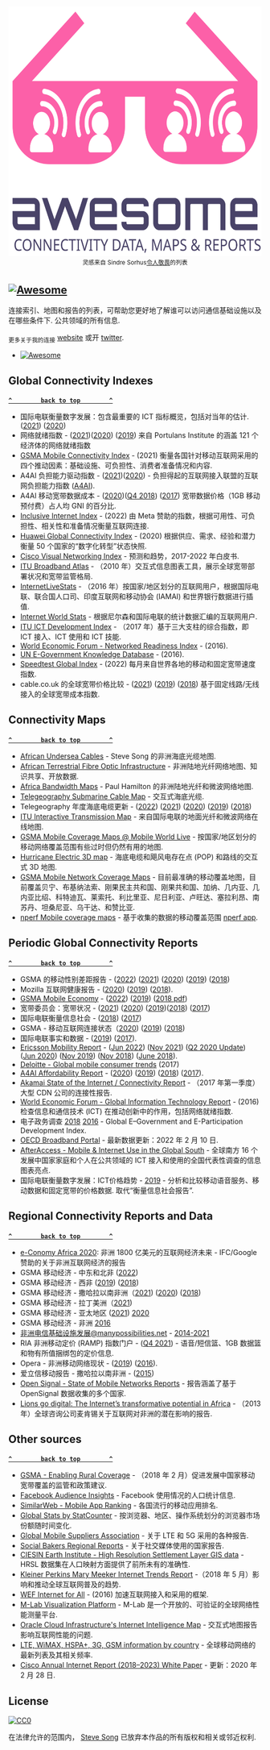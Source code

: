 <div class="github-widget" data-repo="stevesong/awesome-connectivity-info"></div>
<script async src="https://pagead2.googlesyndication.com/pagead/js/adsbygoogle.js"></script><ins class="adsbygoogle" style="display:block" data-ad-client="ca-pub-6890694312814945" data-ad-slot="5473692530" data-ad-format="auto"  data-full-width-responsive="true"></ins><script>(adsbygoogle = window.adsbygoogle || []).push({});</script>
<div align="center">
  <img width="605" height="495" src="https://raw.githubusercontent.com/stevesong/awesome-connectivity-info/master/images/awesome-connectivity-logo.svg?sanitize=true" alt="Awesome Connectivity Logo">
  <br>
  <sup>灵感来自 Sindre Sorhus<a href="https://awesome.re">令人敬畏</a>的列表</sup>
  <br>
</div>

## [![Awesome](https://awesome.re/badge-flat.svg)](https://awesome.re)

连接索引、地图和报告的列表，可帮助您更好地了解谁可以访问通信基础设施以及在哪些条件下. 公共领域的所有信息.

<sub>更多关于我的连接</sub> [website](https://manypossibilities.net) 或开 [twitter](https://twitter.com/stevesong).</sub>


- [![Awesome](https://awesome.re)](#awesomehttpsawesomerebadge-flatsvghttpsawesomere)

<!-- BEGIN RESOURCE LIST -->

## Global Connectivity Indexes 

**[`^        back to top        ^`](#)**

 - 国际电联衡量数字发展：包含最重要的 ICT 指标概览，包括对当年的估计.  ([2021](https://www.itu.int/en/ITU-D/Statistics/Documents/facts/FactsFigures2021.pdf)) ([2020](https://www.itu.int/en/ITU-D/Statistics/Documents/facts/FactsFigures2020.pdf)) 
- 网络就绪指数 - ([2021](https://networkreadinessindex.org/wp-content/uploads/reports/nri_2021.pdf))([2020](https://networkreadinessindex.org/wp-content/uploads/2020/11/NRI-2020-V8_28-11-2020.pdf)) ([2019](https://networkreadinessindex.org/2019/wp-content/uploads/2020/03/The-Network-Readiness-Index-2019-New-version-March-2020-2.pdf)) 来自 Portulans Institute 的涵盖 121 个经济体的网络就绪指数
- [GSMA Mobile Connectivity Index](https://www.mobileconnectivityindex.com/) - (2021) 衡量各国针对移动互联网采用的四个推动因素：基础设施、可负担性、消费者准备情况和内容.
- A4AI 负担能力驱动指数 - ([2021](https://a4ai.org/affordability-report/data/?_year=2021&indicator=INDEX))([2020](https://a4ai.org/affordability-report/data/?_year=2020&indicator=INDEX)) - 负担得起的互联网接入联盟的互联网负担能力指数 ([A4AI](https://a4ai.org)).
- A4AI 移动宽带数据成本 - ([2020](https://a4ai.org/extra/baskets/A4AI/2020/mobile_broadband_pricing_gni))([Q4 2018](https://a4ai.org/extra/mobile_broadband_pricing_usd-2018Q4)) ([2017](https://a4ai.org/mobile-broadband-pricing-data/)) 宽带数据价格（1GB 移动预付费）占人均 GNI 的百分比.
- [Inclusive Internet Index](https://theinclusiveinternet.eiu.com/) - (2022) 由 Meta 赞助的指数，根据可用性、可负担性、相关性和准备情况衡量互联网连接.
- [Huawei Global Connectivity Index](https://www.huawei.com/minisite/gci/en/) - (2020) 根据供应、需求、经验和潜力衡量 50 个国家的“数字化转型”状态快照.
- [Cisco Visual Networking Index](https://www.cisco.com/c/en/us/solutions/service-provider/visual-networking-index-vni/index.html) - 预测和趋势，2017-2022 年白皮书.
- [ITU Broadband Atlas](https://www.itu.int/ITU-D/treg/atlas/broadbandatlas.asp) - （2010 年）交互式信息图表工具，展示全球宽带部署状况和宽带监管格局.
- [InternetLiveStats](http://www.internetlivestats.com/internet-users-by-country/) - （2016 年）按国家/地区划分的互联网用户，根据国际电联、联合国人口司、印度互联网和移动协会 (IAMAI) 和世界银行数据进行插值.
- [Internet World Stats](https://www.internetworldstats.com/) - 根据尼尔森和国际电联的统计数据汇编的互联网用户.
- [ITU ICT Development Index](http://www.itu.int/net4/ITU-D/idi/) - （2017 年）基于三大支柱的综合指数，即 ICT 接入、ICT 使用和 ICT 技能.
- [World Economic Forum - Networked Readiness Index](http://reports.weforum.org/global-information-technology-report-2016/networked-readiness-index/) - (2016).
- [UN E-Government Knowledge Database](https://publicadministration.un.org/egovkb/en-us/Data-Center) - (2016).
- [Speedtest Global Index](http://www.speedtest.net/global-index) - (2022) 每月来自世界各地的移动和固定宽带速度指数.
- cable.co.uk 的全球宽带价格比较 - ([2021](https://www.cable.co.uk/mobiles/worldwide-data-pricing/)) ([2019](https://www.cable.co.uk/broadband/speed/worldwide-speed-league/)) ([2018](https://www.cable.co.uk/broadband/pricing/worldwide-comparison/)) 基于固定线路/无线接入的全球宽带成本指数.

## Connectivity Maps

**[`^        back to top        ^`](#)**

- [African Undersea Cables](https://manypossibilities.net/african-undersea-cables/) - Steve Song 的非洲海底光缆地图.
- [African Terrestrial Fibre Optic Infrastructure](https://afterfibre.nsrc.org/) - 非洲陆地光纤网络地图、知识共享、开放数据.
- [Africa Bandwidth Maps](http://www.africabandwidthmaps.com/) - Paul Hamilton 的非洲陆地光纤和微波网络地图.
- [Telegeography Submarine Cable Map](https://www.submarinecablemap.com/) - 交互式海底光缆.
- Telegeography 年度海底电缆更新 - ([2022](http://submarine-cable-map-2022.telegeography.com/)) ([2021](http://submarine-cable-map-2021.telegeography.com/)) ([2020](http://submarine-cable-map-2020.telegeography.com/))  ([2019](http://submarine-cable-map-2019.telegeography.com/)) ([2018](http://submarine-cable-map-2018.telegeography.com/))  
- [ITU Interactive Transmission Map](http://www.itu.int/itu-d/tnd-map-public/) - 来自国际电联的地面光纤和微波网络在线地图.
- [GSMA Mobile Coverage Maps @ Mobile World Live](http://maps.mobileworldlive.com/) - 按国家/地区划分的移动网络覆盖范围有些过时但仍然有用的地图.
- [Hurricane Electric 3D map](http://he.net/3d-map/) - 海底电缆和飓风电存在点 (POP) 和路线的交互式 3D 地图.
- [GSMA Mobile Network Coverage Maps](https://www.mobilecoveragemaps.com) - 目前最准确的移动覆盖地图，目前覆盖贝宁、布基纳法索、刚果民主共和国、刚果共和国、加纳、几内亚、几内亚比绍、科特迪瓦、莱索托、利比里亚、尼日利亚、卢旺达、塞拉利昂、南苏丹、坦桑尼亚、乌干达、和赞比亚.
- [nperf Mobile coverage maps](https://www.nperf.com/en/map) - 基于收集的数据的移动覆盖范围 [nperf app](https://www.nperf.com/en/nperf-applications/).

## Periodic Global Connectivity Reports

**[`^        back to top        ^`](#)**

- GSMA 的移动性别差距报告 - ([2022](https://www.gsma.com/r/wp-content/uploads/2022/06/The-Mobile-Gender-Gap-Report-2022.pdf)) ([2021](https://www.gsma.com/r/wp-content/uploads/2021/07/The-Mobile-Gender-Gap-Report-2021.pdf)) ([2020](https://www.gsma.com/mobilefordevelopment/wp-content/uploads/2020/02/GSMA-The-Mobile-Gender-Gap-Report-2020.pdf)) ([2019](https://www.gsma.com/mobilefordevelopment/wp-content/uploads/2019/03/GSMA-Connected-Women-The-Mobile-Gender-Gap-Report-2019.pdf)) ([2018](https://www.gsma.com/mobilefordevelopment/wp-content/uploads/2018/04/GSMA_The_Mobile_Gender_Gap_Report_2018_32pp_WEBv7.pdf))
- Mozilla 互联网健康报告 - ([2020](https://2020.internethealthreport.org/)) ([2019](https://internethealthreport.org/2019/)) ([2018](https://internethealthreport.org/2018/)).
- [GSMA Mobile Economy](https://www.gsma.com/mobileeconomy/) - ([2022](https://www.gsma.com/mobileeconomy/wp-content/uploads/2022/02/280222-The-Mobile-Economy-2022.pdf)) ([2019](https://manypossibilities.net/report-archives/GSMA_The_Mobile_Economy_2019.pdf)) ([2018 pdf](https://manypossibilities.net/report-archives/GSMA_The_Mobile_Economy_2018.pdf))
- 宽带委员会：宽带状况 - ([2021](https://broadbandcommission.org/publication/state-of-broadband-2021/)) ([2020](https://www.itu.int/dms_pub/itu-s/opb/pol/S-POL-BROADBAND.21-2020-PDF-E.pdf)) ([2019](https://www.broadbandcommission.org/Documents/StateofBroadband19.pdf))([2018](https://www.broadbandcommission.org/publications/Pages/SOB-2018.aspx))  ([2017](http://www.broadbandcommission.org/publications/Pages/SOB-2017.aspx))
- 国际电联衡量信息社会 - ([2018](https://www.itu.int/en/ITU-D/Statistics/Documents/events/wtis2018/MISR-2018-Vol-1-E.PDF))  ([2017](https://www.itu.int/en/ITU-D/Statistics/Pages/publications/mis2017.aspx))
- GSMA - 移动互联网连接状态（[2020](https://www.gsma.com/r/wp-content/uploads/2020/09/GSMA-State-of-Mobile-Internet-Connectivity-Report-2020.pdf)) ([2019](https://www.gsma.com/mobilefordevelopment/wp-content/uploads/2019/07/GSMA-State-of-Mobile-Internet-Connectivity-Report-2019.pdf)) ([2018](https://www.gsma.com/mobilefordevelopment/wp-content/uploads/2018/09/State-of-Mobile-Internet-Connectivity-2018.pdf))
- 国际电联事实和数据 - ([2019](https://www.itu.int/en/ITU-D/Statistics/Documents/facts/FactsFigures2019.pdf)) ([2017](https://www.itu.int/en/ITU-D/Statistics/Documents/facts/ICTFactsFigures2017.pdf)).
- [Ericsson Mobility Report](https://www.ericsson.com/en/mobility-report) - ([Jun 2022](https://www.ericsson.com/49d3a0/assets/local/reports-papers/mobility-report/documents/2022/ericsson-mobility-report-june-2022.pdf)) ([Nov 2021](https://www.ericsson.com/assets/local/reports-papers/mobility-report/documents/2021/ericsson-mobility-report-november-2021.pdf)) ([Q2 2020 Update](https://www.ericsson.com/4a4e5d/assets/local/mobility-report/documents/2020/emr-q2-update-03092020.pdf)) ([Jun 2020](https://www.ericsson.com/49c840/assets/local/mobility-report/documents/2020/june2020-ericsson-mobility-report.pdf)) ([Nov 2019](https://www.ericsson.com/en/mobility-report/reports/november-2019)) ([Nov 2018](https://www.ericsson.com/assets/local/mobility-report/documents/2018/ericsson-mobility-report-november-2018.pdf)) ([June 2018](https://www.ericsson.com/assets/local/mobility-report/documents/2018/ericsson-mobility-report-june-2018.pdf)).
- [Deloitte - Global mobile consumer trends](https://www2.deloitte.com/global/en/pages/technology-media-and-telecommunications/articles/gx-global-mobile-consumer-trends.html) (2017)
- [A4AI Affordability Report](http://a4ai.org/affordability-report/report/) - ([2020](https://a4ai.org/affordability-report/report/2020/)) ([2019](https://a4ai.org/affordability-report/report/2019/)) ([2018](http://1e8q3q16vyc81g8l3h3md6q5f5e-wpengine.netdna-ssl.com/wp-content/uploads/2018/10/A4AI-2018-Affordability-Report.pdf)) ([2017](http://a4ai.org/affordability-report/report/2017)).
- [Akamai State of the Internet / Connectivity Report](https://www.akamai.com/uk/en/multimedia/documents/state-of-the-internet/q1-2017-state-of-the-internet-connectivity-report.pdf) - （2017 年第一季度）大型 CDN 公司的连接性报告.
- [World Economic Forum - Global Information Technology Report](http://reports.weforum.org/global-information-technology-report-2016/) - (2016) 检查信息和通信技术 (ICT) 在推动创新中的作用，包括网络就绪指数.
- 电子政务调查 [2018](https://publicadministration.un.org/egovkb/en-us/Reports/UN-E-Government-Survey-2018) [2016](https://publicadministration.un.org/egovkb/en-us/Reports/UN-E-Government-Survey-2016) - Global E–Government and E-Participation Development Index. 
- [OECD Broadband Portal](https://www.oecd.org/internet/broadband/broadband-statistics/) - 最新数据更新：2022 年 2 月 10 日.
- [AfterAccess - Mobile & Internet Use in the Global South](http://afteraccess.net/wp-content/uploads/After-Access-Website-layout-r1.pdf) - 全球南方 16 个发展中国家家庭和个人在公共领域的 ICT 接入和使用的全国代表性调查的信息图表亮点.
- 国际电联衡量数字发展：ICT价格趋势 - [2019](https://www.itu.int/en/ITU-D/Statistics/Documents/publications/prices2019/ITU_ICTpriceTrends_2019.pdf)  - 分析和比较移动语音服务、移动数据和固定宽带的价格数据. 取代“衡量信息社会报告”.


## Regional Connectivity Reports and Data

**[`^        back to top        ^`](#)**

- [e-Conomy Africa 2020](https://www.ifc.org/wps/wcm/connect/publications_ext_content/ifc_external_publication_site/publications_listing_page/google-e-conomy): 非洲 1800 亿美元的互联网经济未来 - IFC/Google 赞助的关于非洲互联网经济的报告
- GSMA 移动经济 - 中东和北非 ([2022](https://www.gsma.com/mobileeconomy/wp-content/uploads/2022/05/GSMA_MENA_ME2022_R_WebSingles.pdf))
- GSMA 移动经济 - 西非 ([2019](https://www.gsma.com/r/mobileeconomy/west-africa/)) ([2018](https://www.gsma.com/subsaharanafrica/wp-content/uploads/2018/11/2018-04-11-e568fe9e710ec776d82c04e9f6760adb.pdf))
- GSMA 移动经济 - 撒哈拉以南非洲（[2021](https://www.gsma.com/mobileeconomy/wp-content/uploads/2021/09/GSMA_ME_SSA_2021_English_Web_Singles.pdf)) ([2020](https://www.gsma.com/mobileeconomy/wp-content/uploads/2020/09/GSMA_MobileEconomy2020_SSA_Eng.pdf)) ([2018](https://policy.communitynetworks.group/_media/gsma_mobile_economy-ssa_2018.pdf))
- GSMA 移动经济 - 拉丁美洲（[2021](https://www.gsma.com/mobileeconomy/wp-content/uploads/2021/11/GSMA_ME_LATAM_2021.pdf)) 
- GSMA 移动经济 - 亚太地区 ([2021](https://www.gsma.com/mobileeconomy/wp-content/uploads/2021/08/GSMA_ME_APAC_2021_Web_Singles.pdf)) [2020](https://www.gsma.com/mobileeconomy/wp-content/uploads/2020/06/GSMA_MobileEconomy_2020_AsiaPacific.pdf)
- GSMA 移动经济 - 非洲 [2016](https://www.gsma.com/mobileeconomy/africa/) 
- 非洲电信基础设施发展@manypossibilities.net - [2014-2021](https://manypossibilities.net/series/africa-telecom-infrastructure/)
- RIA 非洲移动定价 (RAMP) 指数门户 - ([Q4 2021](https://researchictafrica.net/ramp_indices_portal/)) - 语音/短信篮、1GB 数据篮和物有所值捆绑包的定价信息.
- Opera - 非洲移动网络现状 - ([2019](https://blogs.opera.com/news/wp-content/uploads/sites/2/2019/06/SMW_2019.pdf)) ([2016](https://blogs.opera.com/news/wp-content/uploads/sites/2/2016/11/SMWAfrica-Opera-report-2016-01-WEB-1.pdf)).
- 爱立信移动报告 - 撒哈拉以南非洲 - ([2015](https://manypossibilities.net/report-archives/EricssonMobilityReport-nov-2015-regional-report-sub-saharan-africa.pdf))
- [Open Signal - State of Mobile Networks Reports](http://opensignal.com/reports/) - 报告涵盖了基于 OpenSignal 数据收集的多个国家.
- [Lions go digital: The Internet’s transformative potential in Africa](https://www.mckinsey.com/industries/high-tech/our-insights/lions-go-digital-the-internets-transformative-potential-in-africa) - （2013 年）全球咨询公司麦肯锡关于互联网对非洲的潜在影响的报告.

## Other sources

**[`^        back to top        ^`](#)**

- [GSMA - Enabling Rural Coverage](https://www.gsma.com/mobilefordevelopment/wp-content/uploads/2018/02/Enabling_Rural_Coverage_English_February_2018.pdf) - （2018 年 2 月）促进发展中国家移动宽带覆盖的监管和政策建议.
- [Facebook Audience Insights](https://www.facebook.com/ads/audience-insights/) - Facebook 使用情况的人口统计信息.
- [SimilarWeb - Mobile App Ranking](https://www.similarweb.com/apps/top/google/app-index/us/all/top-free) - 各国流行的移动应用排名.
- [Global Stats by StatCounter](http://gs.statcounter.com/) - 按浏览器、地区、操作系统划分的浏览器市场份额随时间变化.
- [Global Mobile Suppliers Association](https://gsacom.com/) - 关于 LTE 和 5G 采用的各种报告.
- [Social Bakers Regional Reports](https://www.socialbakers.com/resources/reports/) - 关于社交媒体使用的国家报告.
- [CIESIN Earth Institute - High Resolution Settlement Layer GIS data](https://ciesin.columbia.edu/data/hrsl/) - HRSL 数据集在人口映射方面提供了前所未有的准确性.
- [Kleiner Perkins Mary Meeker Internet Trends Report](https://www.kleinerperkins.com/perspectives/internet-trends-report-2018/) -（2018 年 5 月）影响和推动全球互联网普及的趋势.
- [WEF Internet for All](https://www.weforum.org/reports/internet-for-all-a-framework-for-accelerating-internet-access-and-adoption/) - (2016) 加速互联网接入和采用的框架.
- [M-Lab Visualization Platform](https://www.measurementlab.net/visualizations/) - M-Lab 是一个开放的、可验证的全球网络性能测量平台. 
- [Oracle Cloud Infrastructure's Internet Intelligence Map](https://internetintel.oracle.com/about.html) - 交互式地图报告影响互联网性能的问题.
- [LTE, WiMAX, HSPA+, 3G, GSM information by country](https://www.worldtimezone.com/4g.html) - 全球移动网络的最新列表及其相关频率.
- [Cisco Annual Internet Report (2018–2023) White Paper](https://www.cisco.com/c/en/us/solutions/collateral/executive-perspectives/annual-internet-report/white-paper-c11-741490.html) - 更新：2020 年 2 月 28 日.
  
<!-- END RESOURCE LIST -->  

## License

[![CC0](http://mirrors.creativecommons.org/presskit/buttons/88x31/svg/cc-zero.svg)](https://creativecommons.org/publicdomain/zero/1.0/)

在法律允许的范围内， [Steve Song](https://manypossibilities.net) 已放弃本作品的所有版权和相关或邻近权利.
